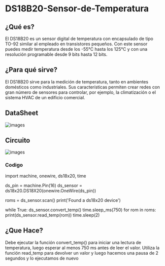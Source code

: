 # DS18B20-Sensor-de-Temperatura
## ¿Qué es?
El DS18B20 es un sensor digital de temperatura con encapsulado de tipo TO-92 similar al empleado en transistores pequeños.
Con este sensor puedes medir temperatura desde los -55°C hasta los 125°C y con una resolución programable desde 9 bits hasta 12 bits.

## ¿Para qué sirve?
El DS18B20 sirve para la medición de temperatura, tanto en ambientes domésticos como industriales. 
Sus características permiten crear redes con gran número de sensores para controlar, por ejemplo, 
la climatización o el sistema HVAC de un edificio comercial.

## DataSheet
![images](https://uelectronics.com/wp-content/uploads/2018/02/AR0333-Sensor-de-temperatura-Digital-DS18B20-V1.jpg)
## Circuito
![images](https://imgur.com/rHJZG0A.jpg)

### Codigo

import machine, onewire, ds18x20, time
 
ds_pin = machine.Pin(16)
ds_sensor = ds18x20.DS18X20(onewire.OneWire(ds_pin))
 
roms = ds_sensor.scan()
print('Found a ds18x20 device')
 
while True:
  ds_sensor.convert_temp()
  time.sleep_ms(750)
  for rom in roms:
    print(ds_sensor.read_temp(rom))
  time.sleep(2)

## ¿Que Hace? 

Debe ejecutar la función convert_temp() para iniciar una lectura de temperatura, luego esperar al menos 750 ms antes de leer el valor.
Utiliza la función read_temp para devolver un valor y luego hacemos una pausa de 2 segundos y lo ejecutamos de nuevo

